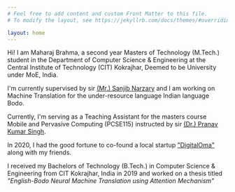 ```yaml
---
# Feel free to add content and custom Front Matter to this file.
# To modify the layout, see https://jekyllrb.com/docs/themes/#overriding-theme-defaults

layout: home
---
```



Hi! I am Maharaj Brahma, a second year Masters of Technology (M.Tech.) student in the Department of Computer Science & Engineering at the Central Institute of Technology (CIT) Kokrajhar, Deemed to be University under MoE, India. 

I'm currently supervised by sir [(Mr.) Sanjib Narzary](https://cit.ac.in/departments/profile/cse/sanjib-narzary) and I am working on Machine Translation for the under-resource language Indian language Bodo. 

Currently, I'm serving as a Teaching Assistant for the masters course Mobile and Pervasive Computing (PCSE115) instructed by sir [(Dr.) Pranav Kumar Singh](https://cit.ac.in/departments/profile/cse/pranav-kumar-singh).

In 2020, I had the good fortune to co-found a local startup ["DigitalOma"](https://digitaloma.com) along with my friends.

I received my Bachelors of Technology (B.Tech.) in Computer Science & Engineering from CIT Kokrajhar, India in 2019 and worked on a thesis titled *"English-Bodo Neural Machine Translation using Attention Mechanism"*